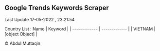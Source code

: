 

## Google Trends Keywords Scraper 
 
Last Update 17-05-2022 , 23:21:54

Country List :
 Name  | Keyword |
| ------------- | ------------- |
| VIETNAM | [object Object] |



© Abdul Muttaqin 
